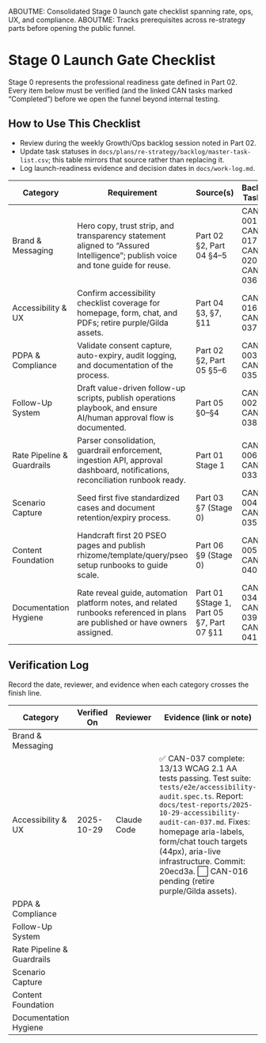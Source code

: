 ABOUTME: Consolidated Stage 0 launch gate checklist spanning rate, ops, UX, and compliance.
ABOUTME: Tracks prerequisites across re-strategy parts before opening the public funnel.

# Stage 0 Launch Gate Checklist

Stage 0 represents the professional readiness gate defined in Part 02. Every item below must be verified (and the linked CAN tasks marked “Completed”) before we open the funnel beyond internal testing.

## How to Use This Checklist
- Review during the weekly Growth/Ops backlog session noted in Part 02.
- Update task statuses in `docs/plans/re-strategy/backlog/master-task-list.csv`; this table mirrors that source rather than replacing it.
- Log launch-readiness evidence and decision dates in `docs/work-log.md`.

| Category | Requirement | Source(s) | Backlog Task(s) | Primary Owner |
|----------|-------------|-----------|-----------------|---------------|
| Brand & Messaging | Hero copy, trust strip, and transparency statement aligned to “Assured Intelligence”; publish voice and tone guide for reuse. | Part 02 §2, Part 04 §4–5 | CAN-001, CAN-017, CAN-020, CAN-036 | Design / Brent |
| Accessibility & UX | Confirm accessibility checklist coverage for homepage, form, chat, and PDFs; retire purple/Gilda assets. | Part 04 §3, §7, §11 | CAN-016, CAN-037 | Design / Engineering |
| PDPA & Compliance | Validate consent capture, auto-expiry, audit logging, and documentation of the process. | Part 02 §2, Part 05 §5–6 | CAN-003, CAN-035 | Ops |
| Follow-Up System | Draft value-driven follow-up scripts, publish operations playbook, and ensure AI/human approval flow is documented. | Part 05 §0–§4 | CAN-002, CAN-038 | Ops / Brent |
| Rate Pipeline & Guardrails | Parser consolidation, guardrail enforcement, ingestion API, approval dashboard, notifications, reconciliation runbook ready. | Part 01 Stage 1 | CAN-006, CAN-033 | Engineering |
| Scenario Capture | Seed first five standardized cases and document retention/expiry process. | Part 03 §7 (Stage 0) | CAN-004, CAN-035 | Ops / Engineering |
| Content Foundation | Handcraft first 20 PSEO pages and publish rhizome/template/query/pseo setup runbooks to guide scale. | Part 06 §9 (Stage 0) | CAN-005, CAN-040 | Content |
| Documentation Hygiene | Rate reveal guide, automation platform notes, and related runbooks referenced in plans are published or have owners assigned. | Part 01 §Stage 1, Part 05 §7, Part 07 §11 | CAN-034, CAN-039, CAN-041 | Engineering / Ops |

## Verification Log

Record the date, reviewer, and evidence when each category crosses the finish line.

| Category | Verified On | Reviewer | Evidence (link or note) |
|----------|-------------|----------|-------------------------|
| Brand & Messaging |  |  |  |
| Accessibility & UX | 2025-10-29 | Claude Code | ✅ CAN-037 complete: 13/13 WCAG 2.1 AA tests passing. Test suite: `tests/e2e/accessibility-audit.spec.ts`. Report: `docs/test-reports/2025-10-29-accessibility-audit-can-037.md`. Fixes: homepage aria-labels, form/chat touch targets (44px), aria-live infrastructure. Commit: 20ecd3a. ⬜ CAN-016 pending (retire purple/Gilda assets). |
| PDPA & Compliance |  |  |  |
| Follow-Up System |  |  |  |
| Rate Pipeline & Guardrails |  |  |  |
| Scenario Capture |  |  |  |
| Content Foundation |  |  |  |
| Documentation Hygiene |  |  |  |

